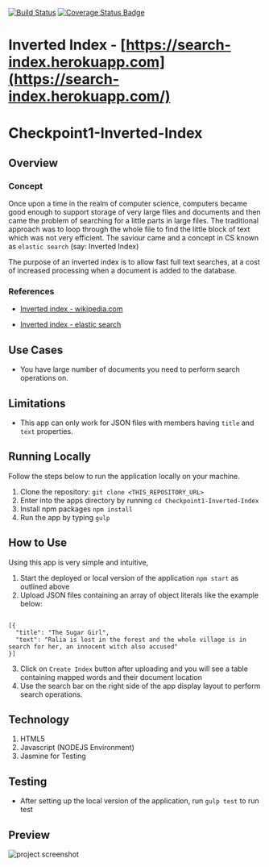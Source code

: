 [![Build Status](https://travis-ci.org/andela-oakinseye/checkpoint1-inverted-index.svg?branch=dev-2)](https://travis-ci.org/andela-oakinseye/checkpoint1-inverted-index) [![Coverage Status Badge](https://coveralls.io/repos/github/andela-oakinseye/checkpoint1-inverted-index/badge.svg?branch=dev-2)](https://coveralls.io/github/andela-oakinseye/checkpoint1-inverted-index?branch=dev-2/)
# Inverted Index - [https://search-index.herokuapp.com](https://search-index.herokuapp.com/) 


# Checkpoint1-Inverted-Index
## Overview
### Concept
Once upon a time in the realm of computer science, computers became good enough to support storage of very large files and documents and then came the problem of searching for a little parts in large files.
The traditional approach was to loop through the whole file to find the little block of text which was not very efficient. The saviour came and a concept in CS known as `elastic search` (say: Inverted Index) 

The purpose of an inverted index is to allow fast full text searches, at a cost of increased processing when a document is added to the database.

### References
* [Inverted index - wikipedia.com](https://en.wikipedia.org/wiki/Inverted_index) 

* [Inverted index - elastic search](https://www.elastic.co/guide/en/elasticsearch/guide/current/inverted-index.html) 

## Use Cases
- You have large number of documents you need to perform search operations on.

## Limitations
- This app can only work for JSON files with members having `title` and `text` properties.


## Running Locally
Follow the steps below to run the application locally on your machine.
 1. Clone the repository: `git clone <THIS_REPOSITORY_URL>`
 2. Enter into the apps directory by running `cd Checkpoint1-Inverted-Index`
 3. Install npm packages `npm install`
 4. Run the app by typing `gulp`
 
## How to Use 
Using this app is very simple and intuitive,
  1. Start the deployed or local version of the application `npm start` as outlined above
  2. Upload JSON files containing an array of object literals like the example below:
  ```

  [{
    "title": "The Sugar Girl",
    "text": "Ralia is lost in the forest and the whole village is in search for her, an innocent witch also accused"
  }]
  ```
  3. Click on `Create Index` button after uploading and you will see a table containing mapped words and their document location
  4. Use the search bar on the right side of the app display layout to perform search operations. 


## Technology 
  1. HTML5
  2. Javascript (NODEJS Environment)
  3. Jasmine for Testing


## Testing 
- After setting up the local version of the application, run `gulp test` to run test

## Preview
![project screenshot](https://4.bp.blogspot.com/-zz3Tl33-D9o/WEL2I6qsUCI/AAAAAAAAAb0/NHqtRoin7ZYm4W5HLw6QBtz7tIZyZbNbgCLcB/s1600/Screen%2BShot%2B2016-12-03%2Bat%2B5.41.40%2BPM.png "Inverted Index Preview")
